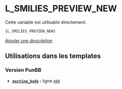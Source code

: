 # L_SMILIES_PREVIEW_NEW


Cette variable est utilisable directement.

```html
{L_SMILIES_PREVIEW_NEW}
```

[*Ajouter une description*](https://fa-tvars.appspot.com/var/L_SMILIES_PREVIEW_NEW)

## Utilisations dans les templates

### Version PunBB
* __[`posting_body`](../tpl/var/punbb/posting_body.md#readme) :__ ligne [`448`](../tpl/src/punbb/posting_body.tpl#L448)